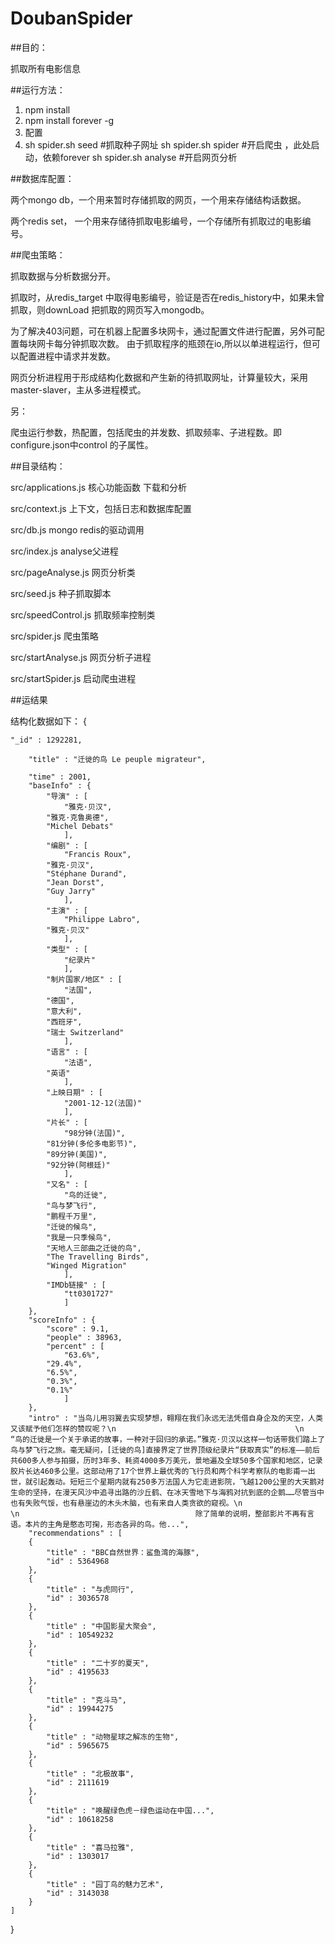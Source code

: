 DoubanSpider
============
##目的：

  抓取所有电影信息

##运行方法：
  
  1. npm install
  2. npm install forever -g
  3. 配置
  4. sh spider.sh seed      #抓取种子网址
     sh spider.sh spider    #开启爬虫   ，此处启动，依赖forever
     sh spider.sh analyse   #开启网页分析
     
##数据库配置：
  
  两个mongo db，一个用来暂时存储抓取的网页，一个用来存储结构话数据。

  两个redis  set， 一个用来存储待抓取电影编号，一个存储所有抓取过的电影编号。
  
##爬虫策略：
  
  抓取数据与分析数据分开。
  
  抓取时，从redis_target 中取得电影编号，验证是否在redis_history中，如果未曾抓取，则downLoad
  把抓取的网页写入mongodb。 
  
  为了解决403问题，可在机器上配置多块网卡，通过配置文件进行配置，另外可配置每块网卡每分钟抓取次数。
  由于抓取程序的瓶颈在io,所以以单进程运行，但可以配置进程中请求并发数。
    
  网页分析进程用于形成结构化数据和产生新的待抓取网址，计算量较大，采用master-slaver，主从多进程模式。
    
另：

  爬虫运行参数，热配置，包括爬虫的并发数、抓取频率、子进程数。即 configure.json中control 的子属性。
  
##目录结构：

  src/applications.js  核心功能函数 下载和分析
  
  src/context.js       上下文，包括日志和数据库配置
  
  src/db.js            mongo redis的驱动调用
  
  src/index.js         analyse父进程
  
  src/pageAnalyse.js   网页分析类
  
  src/seed.js          种子抓取脚本
  
  src/speedControl.js  抓取频率控制类
  
  src/spider.js        爬虫策略
  
  src/startAnalyse.js  网页分析子进程
  
  src/startSpider.js   启动爬虫进程
  
##运结果
  
结构化数据如下：
{

	"_id" : 1292281,

		"title" : "迁徙的鸟 Le peuple migrateur",

		"time" : 2001,
		"baseInfo" : {
			"导演" : [
				"雅克·贝汉",
			"雅克·克鲁奥德",
			"Michel Debats"
				],
			"编剧" : [
				"Francis Roux",
			"雅克·贝汉",
			"Stéphane Durand",
			"Jean Dorst",
			"Guy Jarry"
				],
			"主演" : [
				"Philippe Labro",
			"雅克·贝汉"
				],
			"类型" : [
				"纪录片"
				],
			"制片国家/地区" : [
				"法国",
			"德国",
			"意大利",
			"西班牙",
			"瑞士 Switzerland"
				],
			"语言" : [
				"法语",
			"英语"
				],
			"上映日期" : [
				"2001-12-12(法国)"
				],
			"片长" : [
				"98分钟(法国)",
			"81分钟(多伦多电影节)",
			"89分钟(美国)",
			"92分钟(阿根廷)"
				],
			"又名" : [
				"鸟的迁徙",
			"鸟与梦飞行",
			"鹏程千万里",
			"迁徙的候鸟",
			"我是一只季候鸟",
			"天地人三部曲之迁徙的鸟",
			"The Travelling Birds",
			"Winged Migration"
				],
			"IMDb链接" : [
				"tt0301727"
				]
		},
		"scoreInfo" : {
			"score" : 9.1,
			"people" : 38963,
			"percent" : [
				"63.6%",
			"29.4%",
			"6.5%",
			"0.3%",
			"0.1%"
				]
		},
		"intro" : "当鸟儿用羽翼去实现梦想，翱翔在我们永远无法凭借自身企及的天空，人类又该赋予他们怎样的赞叹呢？\n                                        \n                                    　　“鸟的迁徙是一个关于承诺的故事，一种对于回归的承诺。”雅克·贝汉以这样一句话带我们踏上了鸟与梦飞行之旅。毫无疑问，[迁徙的鸟]直接界定了世界顶级纪录片“获取真实”的标准——前后共600多人参与拍摄，历时3年多、耗资4000多万美元，景地遍及全球50多个国家和地区，记录胶片长达460多公里。这部动用了17个世界上最优秀的飞行员和两个科学考察队的电影甫一出世，就引起轰动。短短三个星期内就有250多万法国人为它走进影院，飞越1200公里的大天鹅对生命的坚持，在漫天风沙中追寻出路的沙丘鹤、在冰天雪地下与海鸦对抗到底的企鹅……尽管当中也有失败气馁，也有悬崖边的木头木脑，也有来自人类贪欲的窥视。\n                                        \n                                    　　除了简单的说明，整部影片不再有言语。本片的主角是憨态可掬，形态各异的鸟。他...",
		"recommendations" : [
		{
			"title" : "BBC自然世界：鲨鱼湾的海豚",
			"id" : 5364968
		},
		{
			"title" : "与虎同行",
			"id" : 3036578
		},
		{
			"title" : "中国影星大聚会",
			"id" : 10549232
		},
		{
			"title" : "二十岁的夏天",
			"id" : 4195633
		},
		{
			"title" : "克斗马",
			"id" : 19944275
		},
		{
			"title" : "动物星球之解冻的生物",
			"id" : 5965675
		},
		{
			"title" : "北极故事",
			"id" : 2111619
		},
		{
			"title" : "唤醒绿色虎－绿色运动在中国...",
			"id" : 10618258
		},
		{
			"title" : "喜马拉雅",
			"id" : 1303017
		},
		{
			"title" : "园丁鸟的魅力艺术",
			"id" : 3143038
		}
	]
}

